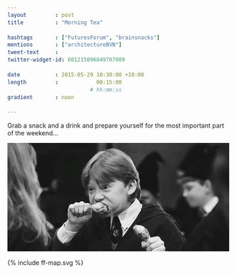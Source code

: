 ```yaml
---
layout         : post
title          : "Morning Tea"

hashtags       : ["FuturesForum", "brainsnacks"]
mentions       : ["architectureBVN"]
tweet-text     :
twitter-widget-id: 601215096849707009

date           : 2015-05-29 10:30:00 +10:00
length         :            00:15:00
                          # hh:mm:ss
gradient       : noon

---
```


Grab a snack and a drink and prepare yourself for the most important part of the weekend...

![nosh](../static/nosh.gif)

<div class="the-map">{% include ff-map.svg %}</div>
